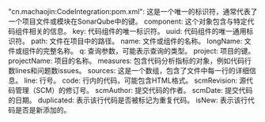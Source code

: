"cn.machaojin:CodeIntegration:pom.xml": 这是一个唯一的标识符，通常代表了一个项目文件或模块在SonarQube中的键。
component: 这个对象包含与特定代码组件相关的信息。
key: 代码组件的唯一标识符。
uuid: 代码组件的唯一通用标识符。
path: 文件在项目中的路径。
name: 文件或组件的名称。
longName: 文件或组件的完整名称。
q: 查询参数，可能表示查询的类型。
project: 项目的键。
projectName: 项目的名称。
measures: 包含代码分析指标的对象，例如代码行数lines和问题数issues。
sources: 这是一个数组，包含了文件中每一行的详细信息。
line: 行号。
code: 行内的代码，可能包含HTML格式。
scmRevision: 源代码管理（SCM）的修订号。
scmAuthor: 提交代码的作者。
scmDate: 提交代码的日期。
duplicated: 表示该行代码是否被标记为重复代码。
isNew: 表示该行代码是否是新添加的。